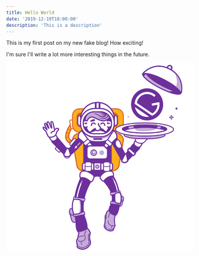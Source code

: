 ```yaml
---
title: Hello World
date: '2019-12-19T18:00:00'
description: 'This is a description'
---
```


This is my first post on my new fake blog! How exciting!

I'm sure I'll write a lot more interesting things in the future.

![Astronaut](./gatsby-astronaut.png)
